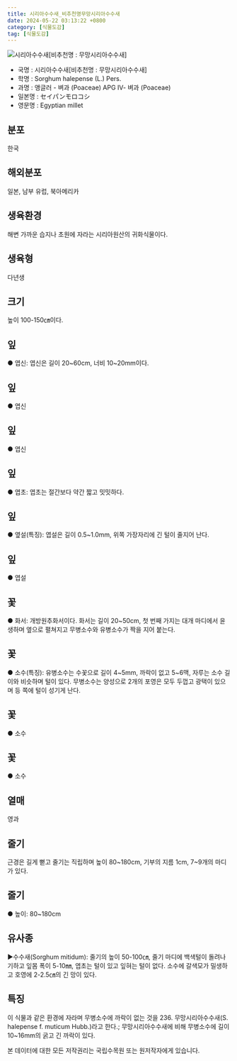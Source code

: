 ```yaml
---
title: 시리아수수새_비추천명무망시리아수수새
date: 2024-05-22 03:13:22 +0800
category: [식물도감]
tag: [식물도감]
---
```




![시리아수수새[비추천명 : 무망시리아수수새]](/fileUpload/plants/basic/Gramineae/Sorghum/435/435_1_th2.jpg)
- 국명 : 시리아수수새[비추천명 : 무망시리아수수새]
- 학명 : Sorghum halepense (L.) Pers.
- 과명 : 앵글러 - 벼과 (Poaceae) APG Ⅳ- 벼과 (Poaceae)
- 일본명 : セイパンモロコシ
- 영문명 : Egyptian millet


## 분포
한국
## 해외분포
일본, 남부 유럽, 북아메리카
## 생육환경
해변 가까운 습지나 초원에 자라는 시리아원산의 귀화식물이다.
## 생육형
다년생
## 크기
높이 100-150㎝이다.
## 잎
● 엽신: 엽신은 길이 20~60cm, 너비 10~20mm이다.
## 잎
● 엽신
## 잎
● 엽신
## 잎
● 엽초: 엽초는 절간보다 약간 짧고 밋밋하다.
## 잎
● 옆설(특징): 엽설은 길이 0.5~1.0mm, 위쪽 가장자리에 긴 털이 줄지어 난다.
## 잎
● 엽설
## 꽃
● 화서: 개방원추화서이다. 화서는 길이 20~50cm, 첫 번째 가지는 대개 마디에서 윤생하며 옆으로 펼쳐지고 무병소수와 유병소수가 짝을 지어 붙는다.
## 꽃
● 소수(특징): 유병소수는 수꽃으로 길이 4~5mm, 까락이 없고 5~6맥, 자루는 소수 길이와 비슷하며 털이 있다. 무병소수는 양성으로 2개의 포영은 모두 두껍고 광택이 있으며 등 쪽에 털이 성기게 난다.
## 꽃
● 소수
## 꽃
● 소수
## 열매
영과
## 줄기
근경은 길게 뻗고 줄기는 직립하며 높이 80~180cm, 기부의 지름 1cm, 7~9개의 마디가 있다.
## 줄기
● 높이:  80~180cm
## 유사종
▶수수새(Sorghum mitidum): 줄기의 높이 50-100㎝, 줄기 마디에 백색털이 돌려나기하고 잎몸 폭이 5-10㎜, 엽초는 털이 있고 잎혀는 털이 없다. 소수에 갈색모가 밀생하고 호영에 2-2.5㎝의 긴 망이 있다.
## 특징
이 식물과 같은 환경에 자라며 무병소수에 까락이 없는 것을 236. 무망시리아수수새(S. halepense f. muticum Hubb.)라고 한다.; 무망시리아수수새에 비해 무병소수에 길이 10~16mm의 굵고 긴 까락이 있다.






본 데이터에 대한 모든 저작권리는 국립수목원 또는 원저작자에게 있습니다.
